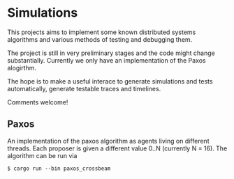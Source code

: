 # Simulations

This projects aims to implement some known distributed systems algorithms and various methods of testing and debugging them. 

The project is still in very preliminary stages and the code might change substantially. Currently we only have an implementation of the Paxos alogirthm. 

The hope is to make a useful interace to generate simulations and tests automatically, generate testable traces and timelines. 

Comments welcome!

## Paxos
An implementation of the paxos algorithm as agents living on different threads. Each proposer is given a different value 0..N (currently N = 16). The algorithm can be run via
```
$ cargo run --bin paxos_crossbeam
```
